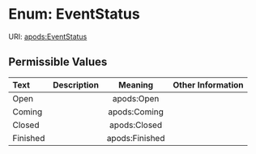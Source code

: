 
# Enum: EventStatus



URI: [apods:EventStatus](https://activitypods.org/ns/core#EventStatus)


## Permissible Values

| Text | Description | Meaning | Other Information |
| :--- | :---: | :---: | ---: |
| Open |  | apods:Open |  |
| Coming |  | apods:Coming |  |
| Closed |  | apods:Closed |  |
| Finished |  | apods:Finished |  |

